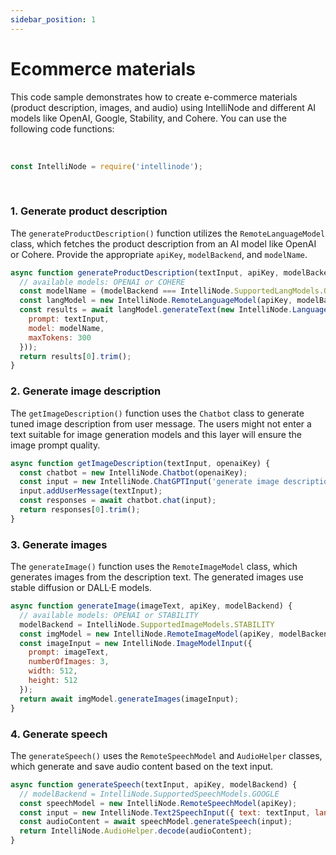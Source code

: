 ```yaml
---
sidebar_position: 1
---
```


# Ecommerce materials


This code sample demonstrates how to create e-commerce materials (product description, images, and audio) using IntelliNode and different AI models like OpenAI, Google, Stability, and Cohere. You can use the following code functions:

<br/>

```javascript
const IntelliNode = require('intellinode');
```

<br/>

### 1. Generate product description
The `generateProductDescription()` function utilizes the `RemoteLanguageModel` class, which fetches the product description from an AI model like OpenAI or Cohere. Provide the appropriate `apiKey`, `modelBackend`, and `modelName`.

```javascript
async function generateProductDescription(textInput, apiKey, modelBackend) {
  // available models: OPENAI or COHERE
  const modelName = (modelBackend === IntelliNode.SupportedLangModels.OPENAI) ? 'text-davinci-003' : 'command';
  const langModel = new IntelliNode.RemoteLanguageModel(apiKey, modelBackend);
  const results = await langModel.generateText(new IntelliNode.LanguageModelInput({
    prompt: textInput,
    model: modelName,
    maxTokens: 300
  }));
  return results[0].trim();
}
```

### 2. Generate image description
The `getImageDescription()` function uses the `Chatbot` class to generate tuned image description from user message. The users might not enter a text suitable for image generation models and this layer will ensure the image prompt quality.

```javascript
async function getImageDescription(textInput, openaiKey) {
  const chatbot = new IntelliNode.Chatbot(openaiKey);
  const input = new IntelliNode.ChatGPTInput('generate image description from paragraph to use it as prompt to generate image from DALL·E or stable diffusion image model. return only the image description to use it as direct input');
  input.addUserMessage(textInput);
  const responses = await chatbot.chat(input);
  return responses[0].trim();
}
```

### 3. Generate images 
The `generateImage()` function uses the `RemoteImageModel` class, which generates images from the description text. The generated images use stable diffusion or DALL·E models.

```javascript
async function generateImage(imageText, apiKey, modelBackend) {
  // available models: OPENAI or STABILITY
  modelBackend = IntelliNode.SupportedImageModels.STABILITY
  const imgModel = new IntelliNode.RemoteImageModel(apiKey, modelBackend);
  const imageInput = new IntelliNode.ImageModelInput({
    prompt: imageText,
    numberOfImages: 3,
    width: 512,
    height: 512
  });
  return await imgModel.generateImages(imageInput);
}
```
### 4. Generate speech 
The `generateSpeech()` uses the `RemoteSpeechModel` and `AudioHelper` classes, which generate and save audio content based on the text input.

```javascript
async function generateSpeech(textInput, apiKey, modelBackend) {
  // modelBackend = IntelliNode.SupportedSpeechModels.GOOGLE
  const speechModel = new IntelliNode.RemoteSpeechModel(apiKey);
  const input = new IntelliNode.Text2SpeechInput({ text: textInput, language: 'en-gb' });
  const audioContent = await speechModel.generateSpeech(input);
  return IntelliNode.AudioHelper.decode(audioContent);
}
```
